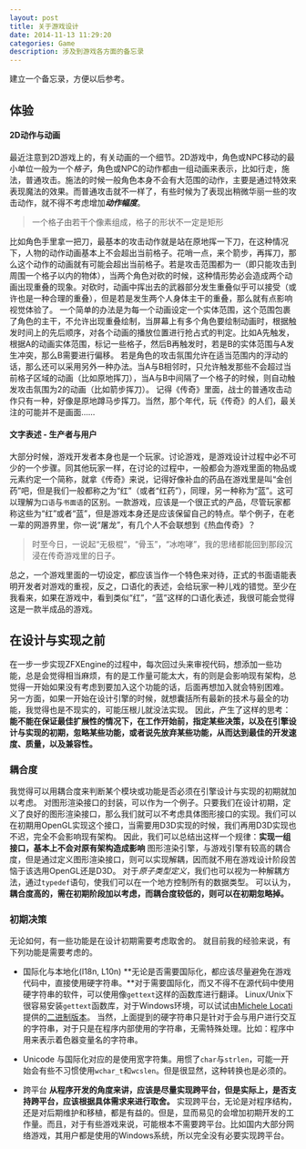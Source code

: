 ```yaml
---
layout: post
title: 关于游戏设计
date: 2014-11-13 11:29:20
categories: Game
description: 涉及到游戏各方面的备忘录
---
```




建立一个备忘录，方便以后参考。



## 体验

#### 2D动作与动画
最近注意到2D游戏上的，有关动画的一个细节。2D游戏中，角色或NPC移动的最小单位一般为一个*格子*，角色或NPC的动作都由一组动画来表示，比如行走，施法，普通攻击。施法的时候一般角色本身不会有大范围的动作，主要是通过特效来表现魔法的效果。而普通攻击就不一样了，有些时候为了表现出稍微华丽一些的攻击动作，就不得不考虑增加***动作幅度***。

>一个格子由若干个像素组成，格子的形状不一定是矩形

比如角色手里拿一把刀，最基本的攻击动作就是站在原地挥一下刀，在这种情况下，人物的动作动画基本上不会超出当前格子。花哨一点，来个箭步，再挥刀，那么这个动作的动画就有可能会超出当前格子。若是攻击范围都为一（即只能攻击到周围一个格子以内的物体），当两个角色对砍的时候，这种情形势必会造成两个动画出现重叠的现象。对砍时，动画中挥出去的武器部分发生重叠似乎可以接受（或许也是一种合理的重叠），但是若是发生两个人身体主干的重叠，那么就有点影响视觉体验了。
一个简单的办法是为每一个动画设定一个实体范围，这个范围包裹了角色的主干，不允许出现重叠绘制，当屏幕上有多个角色要绘制动画时，根据触发时间上的先后顺序，对各个动画的播放位置进行抢占式的判定。比如A先触发，根据A的动画实体范围，标记一些格子，然后B再触发时，若是B的实体范围与A发生冲突，那么B需要进行偏移。
若是角色的攻击氛围允许在适当范围内的浮动的话，那么还可以采用另外一种办法。当A与B相邻时，只允许触发那些不会超过当前格子区域的动画（比如原地挥刀），当A与B中间隔了一个格子的时候，则自动触发攻击氛围为2的动画（比如箭步挥刀）。
记得《传奇》里面，战士的普通攻击动作只有一种，好像是原地蹲马步挥刀。当然，那个年代，玩《传奇》的人们，最关注的可能并不是画面……


#### 文字表述 - 生产者与用户
大部分时候，游戏开发者本身也是一个玩家。讨论游戏，是游戏设计过程中必不可少的一个步骤。同其他玩家一样，在讨论的过程中，一般都会为游戏里面的物品或元素约定一个简称，就拿《传奇》来说，记得好像补血的药品在游戏里是叫“金创药”吧，但是我们一般都称之为“红”（或者“红药”），同理，另一种称为“蓝”。这可以理解为`口语`与`书面语`的区别。一款游戏，应该是一个很正式的产品，尽管玩家都称这些为“红”或者“蓝”，但是游戏本身还是应该保留自己的特点。举个例子，在老一辈的网游界里，你一说“屠龙”，有几个人不会联想到《热血传奇》？

>时至今日，一说起“无极棍”，“骨玉”，“冰咆哮”，我的思绪都能回到那段沉浸在传奇游戏里的日子。

总之，一个游戏里面的一切设定，都应该当作一个特色来对待，正式的书面语能表明开发者对游戏的重视，反之，口语化的表述，会给玩家一种儿戏的错觉。至少在我看来，如果在游戏中，看到类似“红”，“蓝”这样的口语化表述，我很可能会觉得这是一款半成品的游戏。


## 在设计与实现之前
在一步一步实现ZFXEngine的过程中，每次回过头来审视代码，想添加一些功能，总是会觉得相当麻烦，有的是工作量可能太大，有的则是会影响现有架构，总觉得一开始如果没有考虑到要加入这个功能的话，后面再想加入就会特别困难。
另一方面，如果一开始在设计引擎的时候，就想囊括所有最新的技术与最全的功能，我觉得也是不现实的，可能压根儿就没法实现。
因此，产生了这样的思考：**能不能在保证最佳扩展性的情况下，在工作开始前，指定某些决策，以及在引擎设计与实现的初期，忽略某些功能，或者说先放弃某些功能，从而达到最佳的开发速度、质量，以及兼容性。**

### 耦合度
我觉得可以用耦合度来判断某个模块或功能是否必须在引擎设计与实现的初期就加以考虑。
对图形渲染接口的封装，可以作为一个例子。只要我们在设计初期，定义了良好的图形渲染接口，那么我们就可以不考虑具体图形接口的实现。我们可以在初期用OpenGL实现这个接口，当需要用D3D实现的时候，我们再用D3D实现也不迟，完全不会影响现有架构。
因此，我们可以总结出这样一个规律：**实现一组接口，基本上不会对原有架构造成影响**
图形渲染引擎，与游戏引擎有较高的耦合度，但是通过定义图形渲染接口，则可以实现解耦，因而就不用在游戏设计阶段苦恼于该选用OpenGL还是D3D。
对于*原子类型定义*，我们也可以视为一种解耦方法，通过`typedef`语句，使我们可以在一个地方控制所有的数据类型。
可以认为，**耦合度高的，需在初期阶段加以考虑，而耦合度较低的，则可以在初期忽略掉。**


### 初期决策
无论如何，有一些功能是在设计初期需要考虑取舍的。
就目前我的经验来说，有下列功能是需要考虑的。

- 国际化与本地化(I18n, L10n)
  **无论是否需要国际化，都应该尽量避免在游戏代码中，直接使用硬字符串。**对于需要国际化，而又不得不在源代码中使用硬字符串的软件，可以使用像`gettext`这样的函数库进行翻译。
  Linux/Unix下很容易安装`gettext`函数库，对于Windows环境，可以试试由[Michele Locati](https://github.com/mlocati)提供的[二进制版本](http://mlocati.github.io/gettext-iconv-windows/)。
  当然，上面提到的硬字符串只是针对于会与用户进行交互的字符串，对于只是在程序内部使用的字符串，无需特殊处理。比如：程序中用来表示着色器变量名的字符串。

- Unicode
  与国际化对应的是使用宽字符集。用惯了`char`与`strlen`，可能一开始会有些不习惯使用`wchar_t`和`wcslen`。但是很显然，这种转换也是必须的。

- 跨平台
  **从程序开发的角度来讲，应该是尽量实现跨平台，但是实际上，是否支持跨平台，应该根据具体需求来进行取舍。**
  实现跨平台，无论是对程序结构，还是对后期维护和移植，都是有益的。但是，显而易见的会增加初期开发的工作量。而且，对于有些游戏来说，可能根本不需要跨平台。比如国内大部分网络游戏，其用户都是使用的Windows系统，所以完全没有必要实现跨平台。
